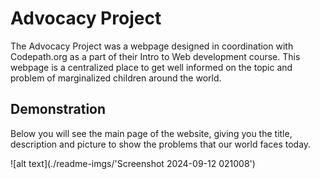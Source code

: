# Advocacy Project
The Advocacy Project was a webpage designed in coordination with Codepath.org as a part of their Intro to Web development course. This webpage is a centralized place to get well informed on the topic and problem of marginalized children around the world. 

## Demonstration
Below you will see the main page of the website, giving you the title, description and picture to show the problems that our world faces today.


![alt text](./readme-imgs/'Screenshot 2024-09-12 021008')
